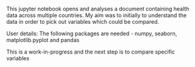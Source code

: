 This jupyter notebook opens and analyses a document containing health data across multiple countries. My aim was to initially to understand the data in order to pick out variables which could be compared.

User details:
The following packages are needed - numpy, seaborn, matplotlib.pyplot and pandas

This is a work-in-progress and the next step is to compare specific variables
